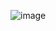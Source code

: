 ![image](https://user-images.githubusercontent.com/5694520/104135780-52479980-53a7-11eb-93d3-77591acd9b75.png)
